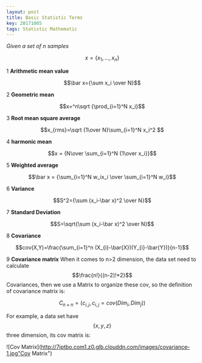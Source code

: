 ```yaml
---
layout: post
title: Basic Statistic Terms
key: 20171005
tags: Statistic Mathematic
---
```

<script type="text/javascript" src="http://cdn.mathjax.org/mathjax/latest/MathJax.js?config=default"></script>
*Given a set of n samples* 

$$x = \{x_1,\ldots,x_n\} $$
<!--more-->

1 **Arithmetic mean value**

$$\bar x={\sum x_i \over N}$$

2 **Geometric mean**

$$x=^n\sqrt {\prod_{i=1}^N x_i}$$

3 **Root mean square average**

$$x_{rms}=\sqrt {1\over N}\sum_{i=1}^N x_i^2 $$

4 **harmonic mean**

$$x = {N\over \sum_{i=1}^N {1\over x_i}}$$

5 **Weighted average**

$$\bar x = {\sum_{i=1}^N w_ix_i \over \sum_{i=1}^N w_i}$$

6 **Variance**

$$S^2={\sum (x_i-\bar x)^2 \over N}$$

7 **Standard Deviation**

$$S=\sqrt{\sum (x_i-\bar x)^2 \over N}$$

8 **Covariance**

$$cov(X,Y)=\frac{\sum_{i=1}^n (X_{i}-\bar{X})(Y_{i}-\bar{Y})}{n-1}$$

9 **Covariance matrix**
When it comes to n>2 dimension, the data set need to calculate $$\frac{n!}{(n-2)!*2}$$ Covariances, then we use a Matrix to organize these cov, so the definition of covariance matrix is:

$$C_{n\times n}=(c_{i,j},c_{i,j}=cov(Dim_{i},Dim_{j}))$$

For example, a data set have $$\{x,y,z\}$$ three dimension, its cov matrix is:

![Cov Matrix](http://7jptbo.com1.z0.glb.clouddn.com/images/covariance-1.jpg"Cov Matrix")

